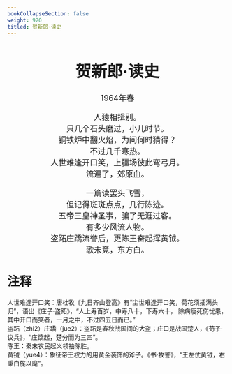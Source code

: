 ```yaml
---
bookCollapseSection: false
weight: 920
titled: 贺新郎·读史
---
```


<div align="center">

<font size="4">

# 贺新郎·读史
1964年春

人猿相揖别。  
只几个石头磨过，小儿时节。  
铜铁炉中翻火焰，为问何时猜得？  
不过几千寒热。  
人世难逢开口笑，上疆场彼此弯弓月。  
流遍了，郊原血。

一篇读罢头飞雪，  
但记得斑斑点点，几行陈迹。  
五帝三皇神圣事，骗了无涯过客。  
有多少风流人物。  
盗跖庄蹻流誉后，更陈王奋起挥黄钺。  
歌未竟，东方白。

</font>

</div>

# 注释
人世难逢开口笑：唐杜牧《九日齐山登高》有“尘世难逢开口笑，菊花须插满头归”，语出《庄子·盗跖》，“人上寿百岁，中寿八十，下寿六十，
除病瘦死伤忧患，其中开口而笑者，一月之中，不过四五日而已。”  
盗跖（zhi2）庄蹻（jue2）：盗跖是春秋战国间的大盗；庄□是战国楚人，《荀子·议兵》，“庄蹻起，楚分而为三四”。  
陈王：秦末农民起义领袖陈胜。  
黄钺（yue4）：象征帝王权力的用黄金装饰的斧子。《书·牧誓》，“王左仗黄钺，右秉白旄以麾”。